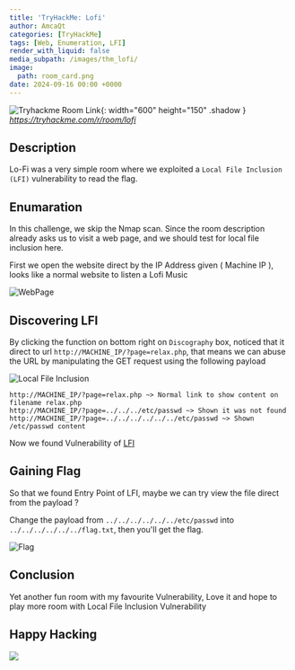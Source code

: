 ```yaml
---
title: 'TryHackMe: Lofi'
author: AmcaQt
categories: [TryHackMe]
tags: [Web, Enumeration, LFI]
render_with_liquid: false
media_subpath: /images/thm_lofi/
image:
  path: room_card.png
date: 2024-09-16 00:00 +0000
---
```


![Tryhackme Room Link](room_image.PNG){: width="600" height="150" .shadow }
_<https://tryhackme.com/r/room/lofi>_

## Description

Lo-Fi was a very simple room where we exploited a `Local File Inclusion (LFI)` vulnerability to read the flag.

## Enumaration

In this challenge, we skip the Nmap scan. Since the room description already asks us to visit a web page, and we should test for local file inclusion here.

First we open the website direct by the IP Address given ( Machine IP ), looks like a normal website to listen a Lofi Music

![WebPage](1.PNG)

## Discovering LFI

By clicking the function on bottom right on `Discography` box, noticed that it direct to url `http://MACHINE_IP/?page=relax.php`, that means we can abuse the URL by manipulating the GET request using the following payload

![Local File Inclusion](clue-1.PNG)

```
http://MACHINE_IP/?page=relax.php ~> Normal link to show content on filename relax.php
http://MACHINE_IP/?page=../../../etc/passwd ~> Shown it was not found
http://MACHINE_IP/?page=../../../../../../etc/passwd ~> Shown /etc/passwd content
```

Now we found Vulnerability of [LFI](https://www.invicti.com/learn/local-file-inclusion-lfi/)

## Gaining Flag

So that we found Entry Point of LFI, maybe we can try view the file direct from the payload ? 

Change the payload from `../../../../../../etc/passwd` into `../../../../../../flag.txt`, then you'll get the flag.

![Flag](FLAG.jpg)

## Conclusion

Yet another fun room with my favourite Vulnerability, Love it and hope to play more room with Local File Inclusion Vulnerability

## Happy Hacking

![](https://i.pinimg.com/originals/7b/41/c1/7b41c1965ed2d95cb4c8894efe299af1.gif)
